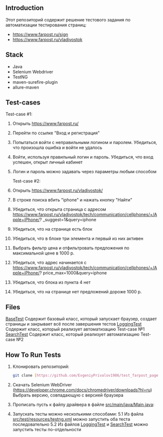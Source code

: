 Introduction
------------

Этот репозиторий содержит решение тестового задания по автоматизации тестирования страниц:
- https://www.farpost.ru/sign
- https://www.farpost.ru/vladivostok

## Stack

 - Java
 - Selenium Webdriver
 - TestNG
 - maven-surefire-plugin
 - allure-maven

Test-cases
------------

Test-case #1:
1. Открыть https://www.farpost.ru/
2. Перейти по ссылке "Вход и регистрация"
3. Попытаться войти с неправильными логином и паролем. Убедиться, что
произошла ошибка и войти не удалось
4. Войти, используя правильный логин и пароль. Убедиться, что вход успешен,
открыт личный кабинет
5. Логин и пароль можно задавать через параметры любым способом

   Test-case #2:
1. Открыть https://www.farpost.ru/vladivostok/
2. В строке поиска вбить "iphone" и нажать кнопку "Найти"
3. Убедиться, что открыта страница с адресом
https://www.farpost.ru/vladivostok/tech/communication/cellphones/+/Apple+iPhone/?
_suggest=1&query=iphone
4. Убедиться, что на странице есть блок
5. Убедиться, что в блоке три элемента и первый из них активен
6. Выбрать фильтр цена и отфильтровать предложения по максимальной цене в
1000 р.
7. Убедиться, что адрес начинается с
https://www.farpost.ru/vladivostok/tech/communication/cellphones/+/Apple+iPhone/?
price_max=1000&query=iphone
8. Убедиться, что блока из пункта 4 нет
9. Убедиться, что на странице нет предложений дороже 1000 р.

Files
-----

[BaseTest](test_farpost_page/src/test/java/tests/base/BaseTest.java) Содержит базовый класс, который запускает браузер, создает страницы и закрывает всё после завершения тестов
[LoggingTest](test_farpost_page/src/test/java/tests/base/LoggingTest.java) Содержит класс, который реализует автоматизацию Test-case №1
[SearchTest](test_farpost_page/src/test/java/tests/base/SearchTest.java) Содержит класс, который реализует автоматизацию Test-case №2

How To Run Tests
----------------

1) Клонировать репозиторий:

    ```bash
    git clone [https://github.com/EvgeniyPrivalov1986/test_farpost_page.git](https://github.com/EvgeniyPrivalov1986/test_farpost_page.git)
    ```
    
2) Скачать Selenium WebDriver (https://developer.chrome.com/docs/chromedriver/downloads?hl=ru)
   Выбрать версию, совпадающую с версией браузера

3) Прописать пусть к файлу драйвера в файле [src/main/java/Main.java](src/main/java/Main.java):

5) Запускать тесты можно несколькими способами:
  5.1 Из файла [src/test/resources/testng.xml](test_farpost_page/src/test/resources/testng.xml) можно запустить оба теста последовательно
  5.2 Из файлов [LoggingTest](test_farpost_page/src/test/java/tests/loggingtest/LoggingTest.java) и [SearchTest](test_farpost_page/src/test/java/tests/searchtest/SearchTest.java) можно запустить тесты по-отдельности
